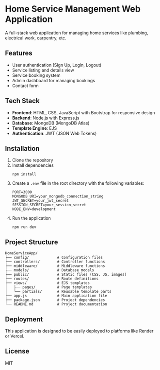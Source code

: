 # Home Service Management Web Application

A full-stack web application for managing home services like plumbing, electrical work, carpentry, etc.

## Features

- User authentication (Sign Up, Login, Logout)
- Service listing and details view
- Service booking system
- Admin dashboard for managing bookings
- Contact form

## Tech Stack

- **Frontend**: HTML, CSS, JavaScript with Bootstrap for responsive design
- **Backend**: Node.js with Express.js
- **Database**: MongoDB (MongoDB Atlas)
- **Template Engine**: EJS
- **Authentication**: JWT (JSON Web Tokens)

## Installation

1. Clone the repository
2. Install dependencies
   ```
   npm install
   ```
3. Create a `.env` file in the root directory with the following variables:
   ```
   PORT=3000
   MONGODB_URI=your_mongodb_connection_string
   JWT_SECRET=your_jwt_secret
   SESSION_SECRET=your_session_secret
   NODE_ENV=development
   ```
4. Run the application
   ```
   npm run dev
   ```

## Project Structure

```
HomeServiceApp/
├── config/             # Configuration files
├── controllers/        # Controller functions
├── middleware/         # Middleware functions
├── models/             # Database models
├── public/             # Static files (CSS, JS, images)
├── routes/             # Route definitions
├── views/              # EJS templates
│   ├── pages/          # Page templates
│   └── partials/       # Reusable template parts
├── app.js              # Main application file
├── package.json        # Project dependencies
└── README.md           # Project documentation
```

## Deployment

This application is designed to be easily deployed to platforms like Render or Vercel.

## License

MIT 